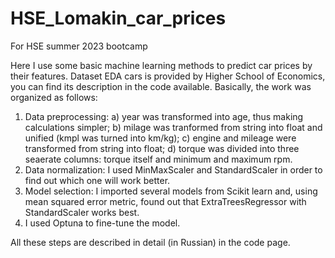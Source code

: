 # HSE_Lomakin_car_prices
For HSE summer 2023 bootcamp


Here I use some basic machine learning methods to predict car prices by their features. Dataset EDA cars is provided by Higher School of Economics, you can find its description in the code available.
Basically, the work was organized as follows:
1) Data preprocessing: a) year was transformed into age, thus making calculations simpler; b) milage was tranformed from string into float and unified (kmpl was turned into km/kg); c) engine and mileage were transformed from string into float; d) torque was divided into three seaerate columns: torque itself and minimum and maximum rpm.
2) Data normalization: I used MinMaxScaler and StandardScaler in order to find out which one will work better.
3) Model selection: I imported several models from Scikit learn and, using mean squared error metric, found out that ExtraTreesRegressor with StandardScaler works best.
4) I used Optuna to fine-tune the model.

 All these steps are described in detail (in Russian) in the code page.
